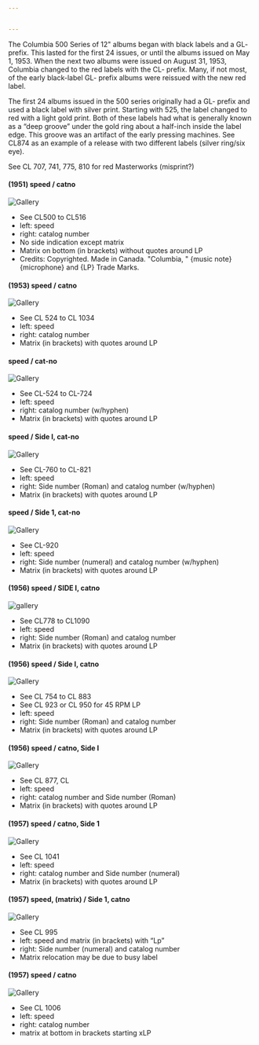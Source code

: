 ```yaml
---


---
```


<p>The Columbia 500 Series of 12" albums began with black labels and a GL- prefix. This lasted for the first 24 issues, or until the albums issued on May 1, 1953. When the next two albums were issued on August 31, 1953, Columbia changed to the red labels with the CL- prefix. Many, if not most, of the early black-label GL- prefix albums were reissued with the new red label.</p>
<p>The first 24 albums issued in the 500 series originally had a GL- prefix and used a black label with silver print. Starting with 525, the label changed to red with a light gold print. Both of these labels had what is generally known as a “deep groove” under the gold ring about a half-inch inside the label edge. This groove was an artifact of the early pressing machines. See CL874 as an example of a release with two different labels (silver ring/six eye).</p>
<p>See CL 707, 741, 775, 810 for red Masterworks (misprint?)</p>
<h4 id="speed--catno">(1951) speed / catno</h4>
<p><img src="https://i.ibb.co/svdhq7M/IMG-0454.jpg" alt="Gallery"></p>
<ul>
<li>See CL500 to CL516</li>
<li>left: speed</li>
<li>right: catalog number</li>
<li>No side indication except matrix</li>
<li>Matrix on bottom (in brackets) without quotes around LP</li>
<li>Credits: Copyrighted. Made in Canada. "Columbia, " {music note} {microphone} and {LP} Trade Marks.</li>
</ul>
<h4 id="speed--catno-1">(1953) speed / catno</h4>
<p><img src="https://i.ibb.co/Y8YdD3Q/IMG-0458.jpg" alt="Gallery"></p>
<ul>
<li>See CL 524 to CL 1034</li>
<li>left: speed</li>
<li>right: catalog number</li>
<li>Matrix (in brackets) with quotes around LP</li>
</ul>
<h4 id="speed--cat-no">speed / cat-no</h4>
<p><img src="https://i.ibb.co/HhqC9R1/IMG-0513.jpg" alt="Gallery"></p>
<ul>
<li>See CL-524 to CL-724</li>
<li>left: speed</li>
<li>right: catalog number (w/hyphen)</li>
<li>Matrix (in brackets) with quotes around LP</li>
</ul>
<h4 id="speed--side-i-cat-no">speed / Side I, cat-no</h4>
<p><img src="https://i.ibb.co/Qmb3j1p/IMG-0514.jpg" alt="Gallery"></p>
<ul>
<li>See CL-760 to CL-821</li>
<li>left: speed</li>
<li>right: Side number (Roman) and catalog number (w/hyphen)</li>
<li>Matrix (in brackets) with quotes around LP</li>
</ul>
<h4 id="speed--side-1-cat-no">speed / Side 1, cat-no</h4>
<p><img src="https://i.ibb.co/BCFRyV0/IMG-0520.jpg" alt="Gallery"></p>
<ul>
<li>See CL-920</li>
<li>left: speed</li>
<li>right: Side number (numeral) and catalog number (w/hyphen)</li>
<li>Matrix (in brackets) with quotes around LP</li>
</ul>
<h4 id="speed--side-i-catno">(1956) speed / SIDE I, catno</h4>
<p><img src="https://i.ibb.co/BzqTMPY/IMG-0457.jpg" alt="gallery"></p>
<ul>
<li>See CL778 to CL1090</li>
<li>left: speed</li>
<li>right: Side number (Roman) and catalog number</li>
<li>Matrix (in brackets) with quotes around LP</li>
</ul>
<h4 id="speed--side-i-catno-1">(1956) speed / Side I, catno</h4>
<p><img src="https://i.ibb.co/XFVFQ0r/IMG-0512.jpg" alt="Gallery"></p>
<ul>
<li>See CL 754 to CL 883</li>
<li>See CL 923 or CL 950 for 45 RPM LP</li>
<li>left: speed</li>
<li>right: Side number (Roman) and catalog number</li>
<li>Matrix (in brackets) with quotes around LP</li>
</ul>
<h4 id="speed--catno-side-i">(1956) speed / catno, Side I</h4>
<p><img src="https://i.ibb.co/BPSgtD0/IMG-0519.jpg" alt="Gallery"></p>
<ul>
<li>See CL 877, CL</li>
<li>left: speed</li>
<li>right: catalog number and Side number (Roman)</li>
<li>Matrix (in brackets) with quotes around LP</li>
</ul>
<h4 id="speed--catno-side-1">(1957) speed / catno, Side 1</h4>
<p><img src="https://i.ibb.co/JpMrDPf/IMG-0524.jpg" alt="Gallery"></p>
<ul>
<li>See CL 1041</li>
<li>left: speed</li>
<li>right: catalog number and Side number (numeral)</li>
<li>Matrix (in brackets) with quotes around LP</li>
</ul>
<h4 id="speed-matrix--side-1-catno">(1957) speed, (matrix) / Side 1, catno</h4>
<p><img src="https://i.ibb.co/F6Zzk5Y/IMG-0522.jpg" alt="Gallery"></p>
<ul>
<li>See CL 995</li>
<li>left: speed and matrix (in brackets) with “Lp”</li>
<li>right: Side number (numeral) and catalog number</li>
<li>Matrix relocation may be due to busy label</li>
</ul>
<h4 id="speed--catno-2">(1957) speed / catno</h4>
<p><img src="https://i.ibb.co/crgyJ5j/IMG-0523.jpg" alt="Gallery"></p>
<ul>
<li>See CL 1006</li>
<li>left: speed</li>
<li>right: catalog number</li>
<li>matrix at bottom in brackets starting xLP</li>
</ul>

<!--stackedit_data:
eyJoaXN0b3J5IjpbODE2OTA0NDQxXX0=
-->